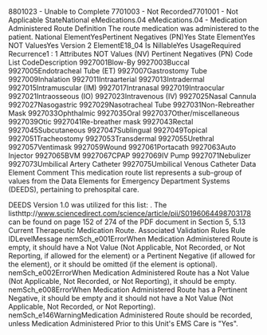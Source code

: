 

8801023 - Unable to Complete
7701003 - Not Recorded7701001 - Not Applicable
StateNational
eMedications.04
eMedications.04 - Medication Administered Route
Definition
The route medication was administered to the patient.
National ElementYesPertinent Negatives (PN)Yes
State ElementYes
NOT ValuesYes
Version 2 ElementE18_04
Is NillableYes
UsageRequired
Recurrence1 : 1
Attributes
NOT Values (NV)
Pertinent Negatives (PN)
Code List
CodeDescription
9927001Blow-By
9927003Buccal
9927005Endotracheal Tube (ET)
9927007Gastrostomy Tube
9927009Inhalation
9927011Intraarterial
9927013Intradermal
9927015Intramuscular (IM)
9927017Intranasal
9927019Intraocular
9927021Intraosseous (IO)
9927023Intravenous (IV)
9927025Nasal Cannula
9927027Nasogastric
9927029Nasotracheal Tube
9927031Non-Rebreather Mask
9927033Ophthalmic
9927035Oral
9927037Other/miscellaneous
9927039Otic
9927041Re-breather mask
9927043Rectal
9927045Subcutaneous
9927047Sublingual
9927049Topical
9927051Tracheostomy
9927053Transdermal
9927055Urethral
9927057Ventimask
9927059Wound
9927061Portacath
9927063Auto Injector
9927065BVM
9927067CPAP
9927069IV Pump
9927071Nebulizer
9927073Umbilical Artery Catheter
9927075Umbilical Venous Catheter
Data Element Comment
This medication route list represents a sub-group of values from the Data Elements for Emergency Department Systems
(DEEDS), pertaining to prehospital care. 

DEEDS Version 1.0 was utilized for this list: . The listhttp://www.sciencedirect.com/science/article/pii/S0196064498703178
can be found on page 152 of 274 of the PDF document in Section 5, 5.13 Current Therapeutic Medication Route.
Associated Validation Rules
Rule IDLevelMessage
nemSch_e001ErrorWhen Medication Administered Route is empty, it should have a Not Value (Not Applicable, Not
Recorded, or Not Reporting, if allowed for the element) or a Pertinent Negative (if allowed for the
element), or it should be omitted (if the element is optional).
nemSch_e002ErrorWhen Medication Administered Route has a Not Value (Not Applicable, Not Recorded, or Not
Reporting), it should be empty.
nemSch_e008ErrorWhen Medication Administered Route has a Pertinent Negative, it should be empty and it should
not have a Not Value (Not Applicable, Not Recorded, or Not Reporting).
nemSch_e146WarningMedication Administered Route should be recorded, unless Medication Administered Prior to this
Unit's EMS Care is "Yes".